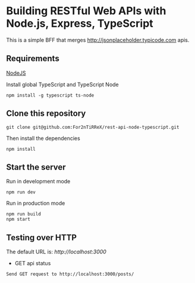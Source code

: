# Building RESTful Web APIs with Node.js, Express, TypeScript

This is a simple BFF that merges http://jsonplaceholder.typicode.com apis. 

## Requirements

[NodeJS](https://nodejs.org/en/)

Install global TypeScript and TypeScript Node

```
npm install -g typescript ts-node
```

## Clone this repository

```
git clone git@github.com:For2nTiRReX/rest-api-node-typescript.git
```

Then install the dependencies

```
npm install
```

## Start the server

Run in development mode

```
npm run dev
```

Run in production mode 

```
npm run build
npm start
```

## Testing over HTTP

The default URL is: *http://localhost:3000*

+ GET api status 

```
Send GET request to http://localhost:3000/posts/
```
